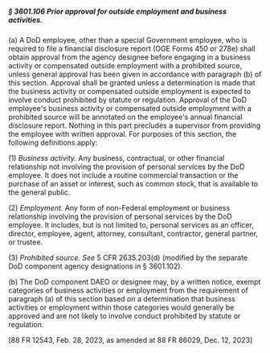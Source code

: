 ##### § 3601.106 Prior approval for outside employment and business activities. #####

(a) A DoD employee, other than a special Government employee, who is required to file a financial disclosure report (OGE Forms 450 or 278e) shall obtain approval from the agency designee before engaging in a business activity or compensated outside employment with a prohibited source, unless general approval has been given in accordance with paragraph (b) of this section. Approval shall be granted unless a determination is made that the business activity or compensated outside employment is expected to involve conduct prohibited by statute or regulation. Approval of the DoD employee's business activity or compensated outside employment with a prohibited source will be annotated on the employee's annual financial disclosure report. Nothing in this part precludes a supervisor from providing the employee with written approval. For purposes of this section, the following definitions apply:

(1) *Business activity.* Any business, contractual, or other financial relationship not involving the provision of personal services by the DoD employee. It does not include a routine commercial transaction or the purchase of an asset or interest, such as common stock, that is available to the general public.

(2) *Employment.* Any form of non-Federal employment or business relationship involving the provision of personal services by the DoD employee. It includes, but is not limited to, personal services as an officer, director, employee, agent, attorney, consultant, contractor, general partner, or trustee.

(3) *Prohibited source. See* 5 CFR 2635.203(d) (modified by the separate DoD component agency designations in § 3601.102).

(b) The DoD component DAEO or designee may, by a written notice, exempt categories of business activities or employment from the requirement of paragraph (a) of this section based on a determination that business activities or employment within those categories would generally be approved and are not likely to involve conduct prohibited by statute or regulation.

[88 FR 12543, Feb. 28, 2023, as amended at 88 FR 86029, Dec. 12, 2023]
